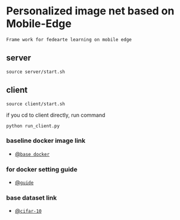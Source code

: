 # Personalized image net based on Mobile-Edge
`Frame work for fedearte learning on mobile edge`

## server
<pre><code>source server/start.sh
</code></pre>

## client
<pre><code>source client/start.sh
</code></pre>
if you cd to client directly, run command
<pre><code>python run_client.py
</code></pre>


### baseline docker image link
- [@`base docker`](https://github.com/matthewfeickert/Docker-Python3-Ubuntu.git)
### for docker setting guide
- [@`guide`](docker_setting_guide.md)

### base dataset link
- [@`cifar-10`](https://www.cs.toronto.edu/~kriz/cifar.html)
